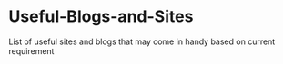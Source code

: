 # Useful-Blogs-and-Sites
List of useful sites and blogs that may come in handy based on current requirement
